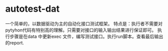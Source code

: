 # autotest-dat

一个简单的，以数据驱动为主的自动化接口测试框架。
特点是：执行者不需要对pytyhon代码有特别高的理解。只需要对接口的输入输出结果进行保证即可。
执行步骤是在data 中更新exec 文件，编写测试接口。执行run脚本。查看最后输出的report.
